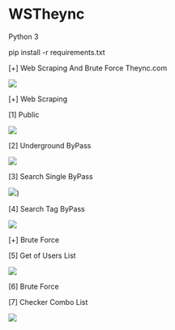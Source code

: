 # WSTheync

Python 3

pip install -r requirements.txt

[+] Web Scraping And Brute Force Theync.com

![](0.gif)

[+] Web Scraping

[1] Public

![](https://github.com/Skarlet7rB/WSTheync/releases/download/untagged-fd0c8045c18051953297/1.gif)

[2] Underground  ByPass

![](https://github.com/Skarlet7rB/WSTheync/releases/download/untagged-52c719354bec2df94d20/2.gif)

[3] Search Single  ByPass

![](https://github.com/Skarlet7rB/WSTheync/releases/download/untagged-e6f68d4132ab882e18ff/3.gif))

[4] Search Tag  ByPass

![](https://github.com/Skarlet7rB/WSTheync/releases/download/untagged-fc3906f01959550618e0/4.gif)

[+] Brute Force

[5] Get of Users List

![](https://github.com/Skarlet7rB/WSTheync/releases/download/untagged-5ac26d1ba5aa64e08ea4/5.gif)

[6] Brute Force

[7] Checker Combo List

![](https://github.com/Skarlet7rB/WSTheync/releases/download/untagged-567235e9dcd5fdf04ef9/7.gif)
